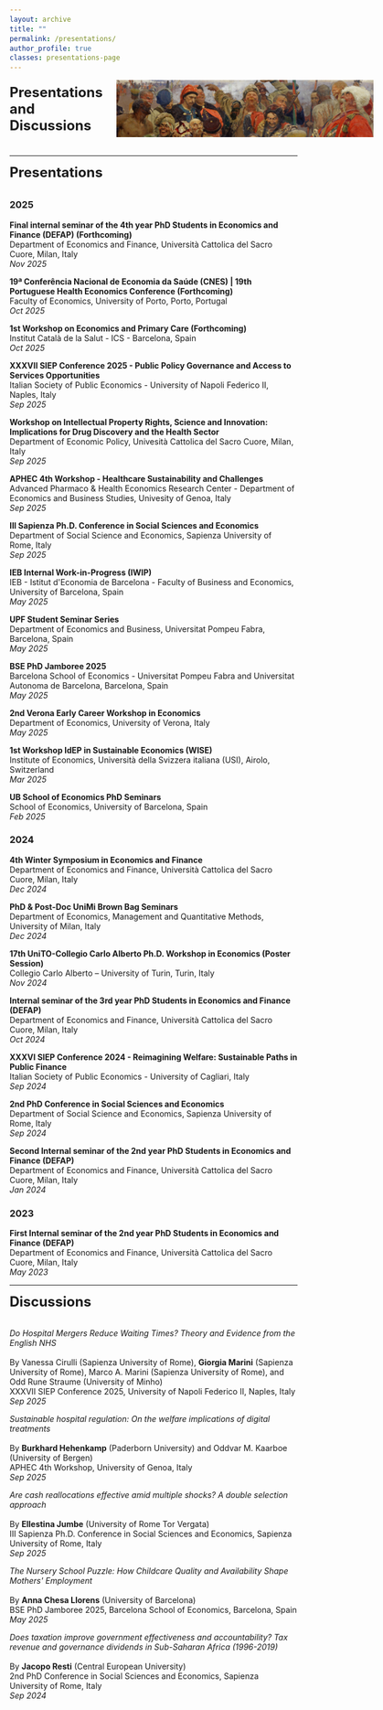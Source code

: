 ```yaml
---
layout: archive
title: ""
permalink: /presentations/
author_profile: true
classes: presentations-page
---
```

<div style="display: flex; align-items: center; gap: 24px; margin-bottom: 2rem;">
  <h1 style="margin: 0; font-size: 1.5rem;">Presentations and Discussions</h1>
  <img src="/images/repin.jpg" alt="Teaching banner" style="height: 100px; width: 450px; object-fit: cover;">
</div>

---
<div style="display: flex; align-items: center; gap: 21px; margin-bottom: 2rem;">
  <h1 style="margin: 0; font-size: 1.5rem;">Presentations</h1>
</div>

### 2025
**Final internal seminar of the 4th year PhD Students in Economics and Finance (DEFAP) (Forthcoming)** <br>
Department of Economics and Finance, Università Cattolica del Sacro Cuore, Milan, Italy <br>
*Nov 2025*

**19ª Conferência Nacional de Economia da Saúde (CNES) | 19th Portuguese Health Economics Conference (Forthcoming)** <br>
Faculty of Economics, University of Porto, Porto, Portugal <br>
*Oct 2025*

**1st Workshop on Economics and Primary Care (Forthcoming)** <br>
Institut Català de la Salut - ICS - Barcelona, Spain <br>
*Oct 2025*

**XXXVII SIEP Conference 2025 - Public Policy Governance and Access to Services Opportunities** <br>
Italian Society of Public Economics - University of Napoli Federico II, Naples, Italy <br>
*Sep 2025*

**Workshop on Intellectual Property Rights, Science and Innovation: Implications for Drug Discovery and the Health Sector** <br>
Department of Economic Policy, Univesità Cattolica del Sacro Cuore, Milan, Italy <br>
*Sep 2025*

**APHEC 4th Workshop - Healthcare Sustainability and Challenges** <br>
Advanced Pharmaco & Health Economics Research Center - Department of Economics and Business Studies, Univesity of Genoa, Italy <br>
*Sep 2025*

**III Sapienza Ph.D. Conference in Social Sciences and Economics** <br>
Department of Social Science and Economics, Sapienza University of Rome, Italy <br>
*Sep 2025*

**IEB Internal Work-in-Progress (IWIP)** <br>
IEB - Istitut d'Economia de Barcelona - Faculty of Business and Economics, University of Barcelona, Spain <br>
*May 2025*

**UPF Student Seminar Series** <br>
Department of Economics and Business, Universitat Pompeu Fabra, Barcelona, Spain <br>
*May 2025*

**BSE PhD Jamboree 2025** <br>
Barcelona School of Economics - Universitat Pompeu Fabra and Universitat Autonoma de Barcelona, Barcelona, Spain <br>
*May 2025*

**2nd Verona Early Career Workshop in Economics** <br>
Department of Economics, University of Verona, Italy  <br>
*May 2025*

**1st Workshop IdEP in Sustainable Economics (WISE)** <br>
Institute of Economics, Università della Svizzera italiana (USI), Airolo, Switzerland <br>
*Mar 2025*

**UB School of Economics PhD Seminars** <br>
School of Economics, University of Barcelona, Spain  <br>
*Feb 2025*


### 2024

**4th Winter Symposium in Economics and Finance** <br>
Department of Economics and Finance, Università Cattolica del Sacro Cuore, Milan, Italy <br>
*Dec 2024*

**PhD & Post-Doc UniMi Brown Bag Seminars** <br>
Department of Economics, Management and Quantitative Methods, University of Milan, Italy <br>
*Dec 2024*

**17th UniTO-Collegio Carlo Alberto Ph.D. Workshop in Economics (Poster Session)** <br>
Collegio Carlo Alberto – University of Turin, Turin, Italy <br>
*Nov 2024*

**Internal seminar of the 3rd year PhD Students in Economics and Finance (DEFAP)** <br>
Department of Economics and Finance, Università Cattolica del Sacro Cuore, Milan, Italy <br>
*Oct 2024*

**XXXVI SIEP Conference 2024 - Reimagining Welfare: Sustainable Paths in Public Finance** <br>
Italian Society of Public Economics - University of Cagliari, Italy <br>
*Sep 2024*

**2nd PhD Conference in Social Sciences and Economics** <br>
Department of Social Science and Economics, Sapienza University of Rome, Italy <br>
*Sep 2024*

**Second Internal seminar of the 2nd year PhD Students in Economics and Finance (DEFAP)** <br>
Department of Economics and Finance, Università Cattolica del Sacro Cuore, Milan, Italy <br>
*Jan 2024*


### 2023

**First Internal seminar of the 2nd year PhD Students in Economics and Finance (DEFAP)** <br>
Department of Economics and Finance, Università Cattolica del Sacro Cuore, Milan, Italy <br>
*May 2023*

---
<div style="display: flex; align-items: center; gap: 21px; margin-bottom: 2rem;">
  <h1 style="margin: 0; font-size: 1.5rem;">Discussions</h1>
</div>

*Do Hospital Mergers Reduce Waiting Times? Theory and Evidence from the English NHS* <br>
<br>
By Vanessa Cirulli (Sapienza University of Rome), **Giorgia Marini** (Sapienza University of Rome), Marco A. Marini (Sapienza University of Rome), and Odd Rune Straume (University of Minho) <br>
XXXVII SIEP Conference 2025, University of Napoli Federico II, Naples, Italy <br>
*Sep 2025*

*Sustainable hospital regulation: On the welfare implications of digital treatments* <br>
<br>
By **Burkhard Hehenkamp** (Paderborn University) and Oddvar M. Kaarboe (University of Bergen) <br>
APHEC 4th Workshop, University of Genoa, Italy <br>
*Sep 2025*

*Are cash reallocations effective amid multiple shocks? A double selection approach* <br>
<br>
By **Ellestina Jumbe** (University of Rome Tor Vergata) <br>
III Sapienza Ph.D. Conference in Social Sciences and Economics, Sapienza University of Rome, Italy <br>
*Sep 2025*

*The Nursery School Puzzle: How Childcare Quality and Availability Shape Mothers' Employment* <br>
<br>
By **Anna Chesa Llorens** (University of Barcelona) <br>
BSE PhD Jamboree 2025, Barcelona School of Economics, Barcelona, Spain <br>
*May 2025*

*Does taxation improve government effectiveness and accountability? Tax revenue and governance dividends in Sub-Saharan Africa (1996-2019)* <br>
<br>
By **Jacopo Resti** (Central European University) <br>
2nd PhD Conference in Social Sciences and Economics, Sapienza University of Rome, Italy <br>
*Sep 2024*

